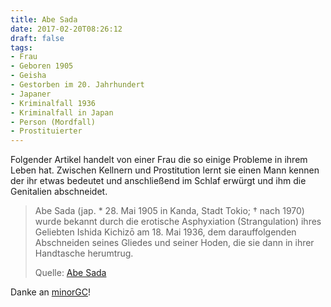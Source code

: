 ```yaml
---
title: Abe Sada
date: 2017-02-20T08:26:12
draft: false
tags:
- Frau
- Geboren 1905
- Geisha
- Gestorben im 20. Jahrhundert
- Japaner
- Kriminalfall 1936
- Kriminalfall in Japan
- Person (Mordfall)
- Prostituierter
---
```


Folgender Artikel handelt von einer Frau die so einige Probleme in ihrem
Leben hat. Zwischen Kellnern und Prostitution lernt sie einen Mann kennen
der ihr etwas bedeutet und anschließend im Schlaf erwürgt und ihm die
Genitalien abschneidet.

> Abe Sada (jap. * 28. Mai 1905 in Kanda, Stadt
> Tokio; † nach 1970) wurde bekannt durch die erotische Asphyxiation
> (Strangulation) ihres Geliebten Ishida Kichizō am 18. Mai
> 1936, dem darauffolgenden Abschneiden seines Gliedes und seiner Hoden,
> die sie dann in ihrer Handtasche herumtrug.
>
> Quelle: [Abe Sada](https://de.wikipedia.org/wiki/Abe_Sada)

Danke an [minorGC](https://twitter.com/minorGC)!
